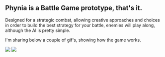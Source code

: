 ## Phynia is a Battle Game prototype, that's it.

Designed for a strategic combat, allowing creative approaches and choices in order to build the best strategy for your battle, enemies will play along, although the AI is pretty simple.

I'm sharing below a couple of gif's, showing how the game works.

![](./public/images/Record_1.gif)
![](./public/images/Record_2.gif)

